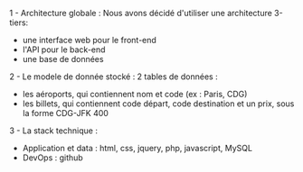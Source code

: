 1 - Architecture globale :
Nous avons décidé d'utiliser une architecture 3-tiers:
  - une interface web pour le front-end
  - l'API pour le back-end
  - une base de données
 
2 - Le modele de donnée stocké :
2 tables de données :
  - les aéroports, qui contiennent nom et code (ex : Paris, CDG)
  - les billets, qui contiennent code départ, code destination et un prix, sous la forme CDG-JFK 400
  
3 - La stack technique :
  - Application et data : html, css, jquery, php, javascript, MySQL
  - DevOps : github
